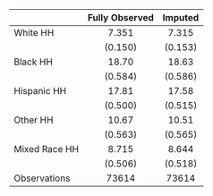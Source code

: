 
|                      | Fully Observed |      Imputed |
| -------------------- | :----------: | :----------: |
| White HH             |        7.351 |        7.315 |
|                      |      (0.150) |      (0.153) |
| Black HH             |        18.70 |        18.63 |
|                      |      (0.584) |      (0.586) |
| Hispanic HH          |        17.81 |        17.58 |
|                      |      (0.500) |      (0.515) |
| Other HH             |        10.67 |        10.51 |
|                      |      (0.563) |      (0.565) |
| Mixed Race HH        |        8.715 |        8.644 |
|                      |      (0.506) |      (0.518) |
| Observations         |        73614 |        73614 |



